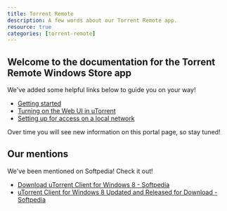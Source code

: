 ```yaml
---
title: Torrent Remote
description: A few words about our Torrent Remote app.
resource: true
categories: [torrent-remote]
---
```


## Welcome to the documentation for the Torrent Remote Windows Store app

We've added some helpful links below to guide you on your way!

- [Getting started](getting-started/index.html)
- [Turning on the Web UI in uTorrent](getting-started/turning-on-web-ui.html)
- [Setting up for access on a local network](getting-started/setting-up-for-access-on-a-local-network.html)

Over time you will see new information on this portal page, so stay tuned!

## Our mentions

We've been mentioned on Softpedia! Check it out!

  - [Download uTorrent Client for Windows 8 - Softpedia](http://news.softpedia.com/news/Download-uTorrent-Client-for-Windows-8-315970.shtml)
- [uTorrent Client for Windows 8 Updated and Released for Download - Softpedia](http://news.softpedia.com/news/uTorrent-Client-for-Windows-8-Updated-and-Released-for-Download-317351.shtml)
